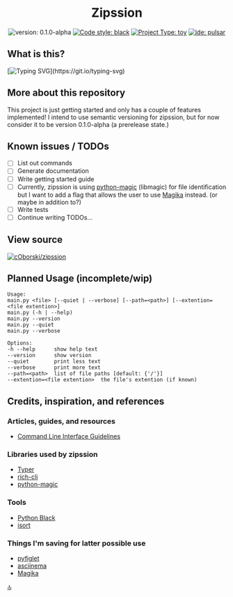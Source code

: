 <center>

# Zipssion
![version: 0.1.0-alpha](https://img.shields.io/badge/0.1.0-alpha?style=plastic&logoSize=auto&label=version&labelColor=black&color=blue&link=https%3A%2F%2Fsemver.org%2F) [![Code style: black](https://img.shields.io/badge/code%20style-black-000000.svg)](https://github.com/psf/black) [![Project Type: toy](https://img.shields.io/badge/project%20type-toy-blue)](https://project-types.github.io/#toy) [![ide: pulsar](https://87dx2k69x4yr.runkit.sh)](https://pulsar-edit.dev/)
</center>

## What is this?
[![Typing SVG](https://readme-typing-svg.demolab.com?font=Fira+Code&pause=1000&color=70A909&background=00000098&multiline=true&width=435&height=150&lines=Zipssion+is+a+command+line+program;that+aids+in+the+design+and;reverse+engineering+of+custom;file+types.)](https://git.io/typing-svg)

## More about this repository

This project is just getting started and only has a couple of features implemented! I intend to use semantic versioning for zipssion, but for now consider it to be version 0.1.0-alpha (a prerelease state.)

## Known issues / TODOs

- [ ] List out commands
- [ ] Generate documentation
- [ ] Write getting started guide
- [ ] Currently, zipssion is using [python-magic](https://github.com/ahupp/python-magic) (libmagic) for file identification but I want to add a flag that allows the user to use [Magika](https://github.com/google/magika) instead. (or maybe in addition to?)
- [ ] Write tests
- [ ] Continue writing TODOs...

## View source

[![cOborski/zipssion](https://img.shields.io/static/v1?label=cOborski&message=zipssion&color=yellow&logo=github)](https://github.com/coborski/zipssion/)

## Planned Usage (incomplete/wip)
```
Usage:
main.py <file> [--quiet | --verbose] [--path=<path>] [--extention=<file extention>]
main.py (-h | --help)
main.py --version
main.py --quiet
main.py --verbose

Options:
-h --help      show help text
--version      show version
--quiet        print less text
--verbose      print more text
--path=<path>  list of file paths [default: {'/'}]
--extention=<file extention>  the file's extention (if known)
```

## Credits, inspiration, and references

### Articles, guides, and resources
- [Command Line Interface Guidelines](https://clig.dev/)

### Libraries used by zipssion
- [Typer](https://typer.tiangolo.com/)
- [rich-cli](https://github.com/Textualize/rich-cli)
- [python-magic](https://github.com/ahupp/python-magic)

### Tools
- [Python Black](https://github.com/psf/black)
- [isort](https://github.com/PyCQA/isort)

### Things I'm saving for latter possible use
- [pyfiglet](https://github.com/pwaller/pyfiglet)
- [asciinema](https://asciinema.org/)
- [Magika](https://github.com/google/magika)

[🔝](#zipssion)
